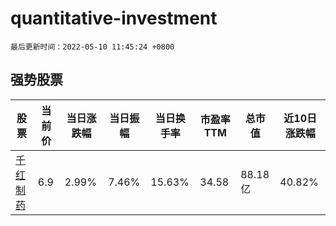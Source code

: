 # quantitative-investment

`最后更新时间：2022-05-10 11:45:24 +0800`

## 强势股票

|股票|当前价|当日涨跌幅|当日振幅|当日换手率|市盈率TTM|总市值|近10日涨跌幅|
|----|----|----|----|----|----|----|----|
|[千红制药](https://xueqiu.com/S/SZ002550)|6.9|2.99%|7.46%|15.63%|34.58|88.18亿|40.82%|
